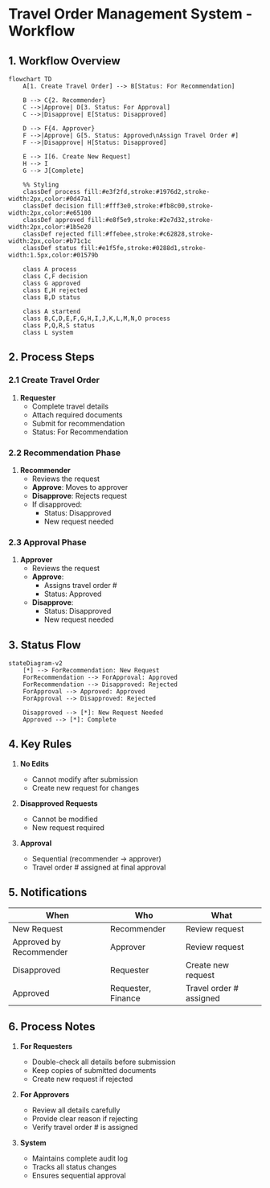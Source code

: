 # Travel Order Management System - Workflow

## 1. Workflow Overview

```mermaid
flowchart TD
    A[1. Create Travel Order] --> B[Status: For Recommendation]
    
    B --> C{2. Recommender}
    C -->|Approve| D[3. Status: For Approval]
    C -->|Disapprove| E[Status: Disapproved]
    
    D --> F{4. Approver}
    F -->|Approve| G[5. Status: Approved\nAssign Travel Order #]
    F -->|Disapprove| H[Status: Disapproved]
    
    E --> I[6. Create New Request]
    H --> I
    G --> J[Complete]
    
    %% Styling
    classDef process fill:#e3f2fd,stroke:#1976d2,stroke-width:2px,color:#0d47a1
    classDef decision fill:#fff3e0,stroke:#fb8c00,stroke-width:2px,color:#e65100
    classDef approved fill:#e8f5e9,stroke:#2e7d32,stroke-width:2px,color:#1b5e20
    classDef rejected fill:#ffebee,stroke:#c62828,stroke-width:2px,color:#b71c1c
    classDef status fill:#e1f5fe,stroke:#0288d1,stroke-width:1.5px,color:#01579b
    
    class A process
    class C,F decision
    class G approved
    class E,H rejected
    class B,D status
    
    class A startend
    class B,C,D,E,F,G,H,I,J,K,L,M,N,O process
    class P,Q,R,S status
    class L system
```

## 2. Process Steps

### 2.1 Create Travel Order
1. **Requester**
   - Complete travel details
   - Attach required documents
   - Submit for recommendation
   - Status: For Recommendation

### 2.2 Recommendation Phase
1. **Recommender**
   - Reviews the request
   - **Approve**: Moves to approver
   - **Disapprove**: Rejects request
   - If disapproved:
     - Status: Disapproved
     - New request needed

### 2.3 Approval Phase
1. **Approver**
   - Reviews the request
   - **Approve**: 
     - Assigns travel order #
     - Status: Approved
   - **Disapprove**: 
     - Status: Disapproved
     - New request needed

## 3. Status Flow

```mermaid
stateDiagram-v2
    [*] --> ForRecommendation: New Request
    ForRecommendation --> ForApproval: Approved
    ForRecommendation --> Disapproved: Rejected
    ForApproval --> Approved: Approved
    ForApproval --> Disapproved: Rejected
    
    Disapproved --> [*]: New Request Needed
    Approved --> [*]: Complete
```

## 4. Key Rules

1. **No Edits**
   - Cannot modify after submission
   - Create new request for changes

2. **Disapproved Requests**
   - Cannot be modified
   - New request required

3. **Approval**
   - Sequential (recommender → approver)
   - Travel order # assigned at final approval

## 5. Notifications

| When | Who | What |
|------|-----|------|
| New Request | Recommender | Review request |
| Approved by Recommender | Approver | Review request |
| Disapproved | Requester | Create new request |
| Approved | Requester, Finance | Travel order # assigned |

## 6. Process Notes

1. **For Requesters**
   - Double-check all details before submission
   - Keep copies of submitted documents
   - Create new request if rejected

2. **For Approvers**
   - Review all details carefully
   - Provide clear reason if rejecting
   - Verify travel order # is assigned

3. **System**
   - Maintains complete audit log
   - Tracks all status changes
   - Ensures sequential approval

